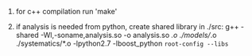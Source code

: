 
1) for c++ compilation run 'make'

2) if analysis is needed from python, create shared library in ./src:
g++ -shared -Wl,-soname,analysis.so -o analysis.so *.o ./models/*.o ./systematics/*.o -lpython2.7 -lboost_python `root-config --libs`
